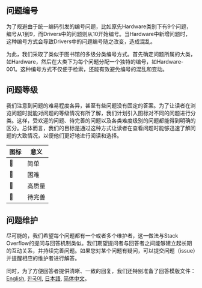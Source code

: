 ## 问题编号
为了规避由于统一编码引发的编号问题，比如原先Hardware类别下有9个问题，编号从1到9，而Drivers中的问题则从10开始编号。当Hardware中新增问题时，这种编号方式会导致Drivers中的问题编号随之改变，造成混乱。

为此，我们采取了类似于图书馆的多级分类编号方式。首先确定问题所属的大类，如Hardware，然后在大类下为每个问题分配一个独特的编号，如Hardware-001。这种编号方式不仅便于检索，还能有效避免编号的混乱和变动。

## 问题等级
我们注意到问题的难易程度各异，甚至有些问题没有固定的答案。为了让读者在浏览问题时就能对问题的等级情况有所了解，我们计划引入图标对不同的问题进行分类。这样，受欢迎的问题、待完善的问题以及各类难度级别的问题都能得到明确的区分。总体而言，我们的目标是通过这种方式让读者在查看问题时能够迅速了解问题的大致情况，以便他们更好地进行阅读和选择。

| 图标            | 意义  |
|---------------|-----|
| :green_book:  | 简单  |
| :orange_book: | 困难  |
| :star2:       | 高质量 |
| :bookmark:    | 待完善 |


## 问题维护
尽可能的，我们希望每个问题都有一个或者多个维护者，这一做法与Stack Overflow的提问与回答机制类似。我们期望提问者与回答者之间能够建立起长期的互动关系，并持续完善问题。如果您对某个问题有疑问，可以提交问题（issue）并提醒相应的维护者进行解答。

同时，为了方便回答者提供清晰、一致的回复，我们还特别准备了回答模版文件：[English](../template/answer.md), [한국어](../template/answer.ko.md), [日本語](../template/answer.ja.md), [简体中文](../template/answer.zh-cn.md)。
